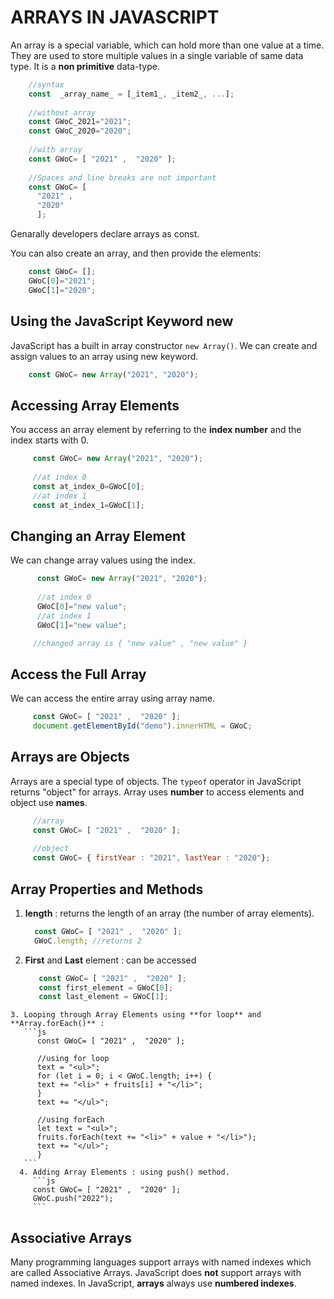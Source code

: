 #  ARRAYS IN JAVASCRIPT
An array is a special variable, which can hold more than one value at a time. They are used to store multiple values in a single variable of same data type. It is a **non primitive** data-type.
```js 
	//syntax
	const  _array_name_ = [_item1_, _item2_, ...];
	
	//without array
	const GWoC_2021="2021";
	const GWoC_2020="2020";
	
	//with array
	const GWoC= [ "2021" ,  "2020" ];
	
	//Spaces and line breaks are not important
	const GWoC= [ 
	  "2021" ,
	  "2020" 
	  ];
   ```
   Genarally developers declare arrays as const.
   
   You can also create an array, and then provide the elements:
   ```js
       const GWoC= [];
       GWoC[0]="2021";
       GWoC[1]="2020";
   ```
   
   ##  Using the JavaScript Keyword new
   JavaScript has a built in array constructor `new Array()`. We can create and assign values to an array using new keyword.
   ```js
       const GWoC= new Array("2021", "2020");
   ```
   
   ## Accessing Array Elements
  You access an array element by referring to the  **index number** and the index starts with 0.
  ```js
       const GWoC= new Array("2021", "2020");
       
       //at index 0
       const at_index_0=GWoC[0];
       //at index 1
       const at_index_1=GWoC[1];
   ```
## Changing an Array Element
We can change array values using the index.
 ```js
       const GWoC= new Array("2021", "2020");
       
       //at index 0
       GWoC[0]="new value";
       //at index 1
       GWoC[1]="new value";

      //changed array is { "new value" , "new value" }
   ```
## Access the Full Array
We can access the entire array using array name.
```js
     const GWoC= [ "2021" ,  "2020" ];
     document.getElementById("demo").innerHTML = GWoC;
```
## Arrays are Objects
Arrays are a special type of objects. The `typeof` operator in JavaScript returns "object" for arrays. Array uses **number** to access elements and object use **names**.
```js
	 //array
     const GWoC= [ "2021" ,  "2020" ];
     
     //object
     const GWoC= { firstYear : "2021", lastYear : "2020"};
```
## Array Properties and Methods
1. **length** : returns the length of an array (the number of array elements).
   ```js
     const GWoC= [ "2021" ,  "2020" ];
     GWoC.length; //returns 2
   ```
  
  2. **First** and **Last** element : can be accessed 
	  ```js
	     const GWoC= [ "2021" ,  "2020" ];
	     const first_element = GWoC[0];
	     const last_element = GWoC[1];
	   ```
	
	3. Looping through Array Elements using **for loop** and **Array.forEach()** :
	   ```js
	      const GWoC= [ "2021" ,  "2020" ];
	      
	      //using for loop
		  text = "<ul>";  
          for (let i = 0; i < GWoC.length; i++) {  
		  text += "<li>" + fruits[i] + "</li>";  
		  }  
		  text += "</ul>";
		  
		  //using forEach
		  let text = "<ul>";  
		  fruits.forEach(text += "<li>" + value + "</li>");  
		  text += "</ul>";   
		  }
	   ```
	  4. Adding Array Elements : using push() method.
	     ```js
	     const GWoC= [ "2021" ,  "2020" ];
	     GWoC.push("2022");
         ```

## Associative Arrays
Many programming languages support arrays with named indexes which are called Associative Arrays. JavaScript does  **not**  support arrays with named indexes. In JavaScript,  **arrays**  always use  **numbered indexes**.
